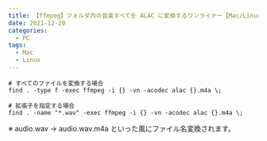 ```yaml
---
title: 【ffmpeg】フォルダ内の音楽すべてを ALAC に変換するワンライナー【Mac/Linux】
date: 2021-12-20
categories:
  - PC
tags:
  - Mac
  - Linux
---
```


```shell
# すべてのファイルを変換する場合
find . -type f -exec ffmpeg -i {} -vn -acodec alac {}.m4a \;

# 拡張子を指定する場合
find . -name "*.wav" -exec ffmpeg -i {} -vn -acodec alac {}.m4a \;
```

※ audio.wav → audio.wav.m4a といった風にファイル名変換されます。
